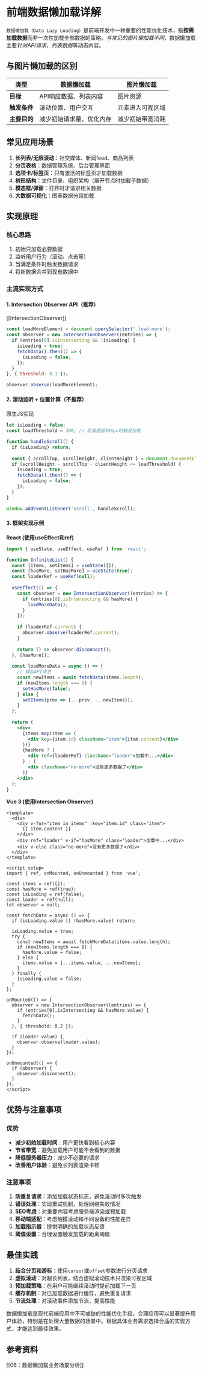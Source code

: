 # 前端数据懒加载详解

`数据懒加载（Data Lazy Loading）`是前端开发中一种重要的性能优化技术，指**按需加载数据**而非一次性加载全部数据的策略。*与常见的图片懒加载不同*，数据懒加载主要*针对API请求、列表数据*等动态内容。

## 与图片懒加载的区别

| 类型 | 数据懒加载 | 图片懒加载 |
|------|------------|------------|
| **目标** | API响应数据、列表内容 | 图片资源 |
| **触发条件** | 滚动位置、用户交互 | 元素进入可视区域 |
| **主要目的** | 减少初始请求量、优化内存 | 减少初始带宽消耗 |

## 常见应用场景

1. **长列表/无限滚动**：社交媒体、新闻feed、商品列表
2. **分页表格**：数据管理系统、后台管理界面
3. **选项卡/标签页**：只有激活的标签页才加载数据
4. **树形结构**：文件目录、组织架构（展开节点时加载子数据）
5. **模态框/弹窗**：打开时才请求相关数据
6. **大数据可视化**：图表数据分段加载

## 实现原理

### 核心思路
1. 初始只加载必要数据
2. 监听用户行为（滚动、点击等）
3. 当满足条件时触发数据请求
4. 将新数据合并到现有数据中

### 主流实现方式

#### 1. Intersection Observer API（推荐）
[[IntersectionObserver]]

```javascript
const loadMoreElement = document.querySelector('.load-more');
const observer = new IntersectionObserver((entries) => {
  if (entries[0].isIntersecting && !isLoading) {
    isLoading = true;
    fetchData().then(() => {
      isLoading = false;
    });
  }
}, { threshold: 0.1 });

observer.observe(loadMoreElement);
```

#### 2. 滚动监听 + 位置计算（不推荐）
原生JS实现

```javascript
let isLoading = false;
const loadThreshold = 300; // 距离底部300px时触发加载

function handleScroll() {
  if (isLoading) return;
  
  const { scrollTop, scrollHeight, clientHeight } = document.documentElement;
  if (scrollHeight - scrollTop - clientHeight <= loadThreshold) {
    isLoading = true;
    fetchData().then(() => {
      isLoading = false;
    });
  }
}

window.addEventListener('scroll', handleScroll);
```

#### 3. 框架实现示例

**React (使用useEffect和ref)**
```jsx
import { useState, useEffect, useRef } from 'react';

function InfiniteList() {
  const [items, setItems] = useState([]);
  const [hasMore, setHasMore] = useState(true);
  const loaderRef = useRef(null);
  
  useEffect(() => {
    const observer = new IntersectionObserver((entries) => {
      if (entries[0].isIntersecting && hasMore) {
        loadMoreData();
      }
    });
    
    if (loaderRef.current) {
      observer.observe(loaderRef.current);
    }
    
    return () => observer.disconnect();
  }, [hasMore]);
  
  const loadMoreData = async () => {
    // 模拟API请求
    const newItems = await fetchData(items.length);
    if (newItems.length === 0) {
      setHasMore(false);
    } else {
      setItems(prev => [...prev, ...newItems]);
    }
  };
  
  return (
    <div>
      {items.map(item => (
        <div key={item.id} className="item">{item.content}</div>
      ))}
      {hasMore ? (
        <div ref={loaderRef} className="loader">加载中...</div>
      ) : (
        <div className="no-more">没有更多数据了</div>
      )}
    </div>
  );
}
```

**Vue 3 (使用Intersection Observer)**
```vue
<template>
  <div>
    <div v-for="item in items" :key="item.id" class="item">
      {{ item.content }}
    </div>
    <div ref="loader" v-if="hasMore" class="loader">加载中...</div>
    <div v-else class="no-more">没有更多数据了</div>
  </div>
</template>

<script setup>
import { ref, onMounted, onUnmounted } from 'vue';

const items = ref([]);
const hasMore = ref(true);
const isLoading = ref(false);
const loader = ref(null);
let observer = null;

const fetchData = async () => {
  if (isLoading.value || !hasMore.value) return;
  
  isLoading.value = true;
  try {
    const newItems = await fetchMoreData(items.value.length);
    if (newItems.length === 0) {
      hasMore.value = false;
    } else {
      items.value = [...items.value, ...newItems];
    }
  } finally {
    isLoading.value = false;
  }
};

onMounted(() => {
  observer = new IntersectionObserver((entries) => {
    if (entries[0].isIntersecting && hasMore.value) {
      fetchData();
    }
  }, { threshold: 0.2 });
  
  if (loader.value) {
    observer.observe(loader.value);
  }
});

onUnmounted(() => {
  if (observer) {
    observer.disconnect();
  }
});
</script>
```

## 优势与注意事项

### 优势
- **减少初始加载时间**：用户更快看到核心内容
- **节省带宽**：避免加载用户可能不会看到的数据
- **降低服务器压力**：减少不必要的请求
- **改善用户体验**：避免长列表渲染卡顿

### 注意事项
1. **防重复请求**：添加加载状态标志，避免滚动时多次触发
2. **错误处理**：实现重试机制，处理网络失败情况
3. **SEO考虑**：对重要内容考虑服务端渲染或预加载
4. **移动端适配**：考虑触摸滚动和不同设备的性能差异
5. **加载指示器**：提供明确的加载状态反馈
6. **阈值设置**：合理设置触发加载的距离阈值

## 最佳实践

1. **结合分页和游标**：使用`cursor`或`offset`参数进行分页请求
2. **虚拟滚动**：对超长列表，结合虚拟滚动技术只渲染可视区域
3. **预加载策略**：在用户可能继续滚动时提前加载下一页
4. **缓存机制**：对已加载数据进行缓存，避免重复请求
5. **节流处理**：对滚动事件添加节流，提高性能

数据懒加载是现代前端应用中不可或缺的性能优化手段，合理应用可以显著提升用户体验，特别是在处理大量数据的场景中。根据具体业务需求选择合适的实现方式，才能达到最佳效果。

## 参考资料
[[06：数据懒加载业务场景分析]]

